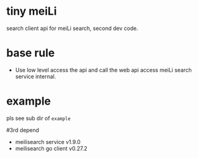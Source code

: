 # tiny meiLi
search client api for meiLi search, second dev code.

# base rule
- Use low level access the api and call the web api access meiLi search service internal.

# example
pls see sub dir of `example`

#3rd depend
- meilisearch service v1.9.0
- meilisearch go client v0.27.2
